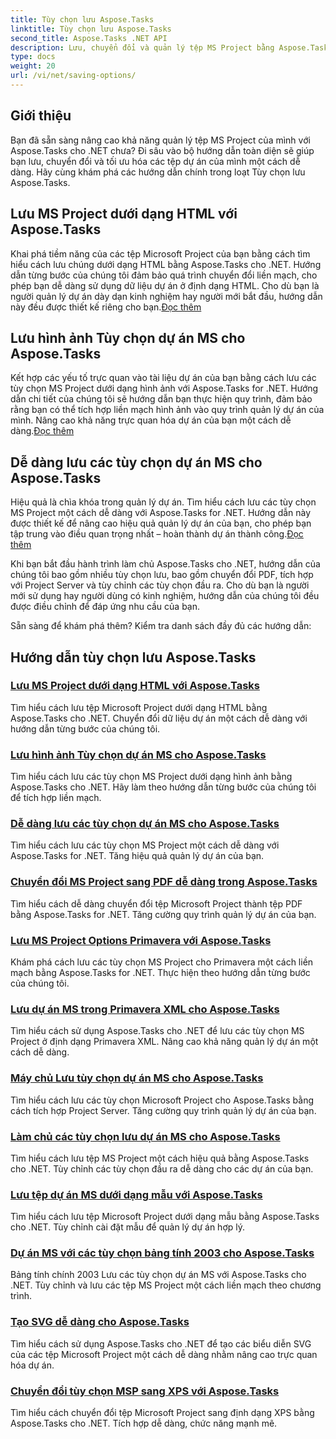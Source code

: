 ```yaml
---
title: Tùy chọn lưu Aspose.Tasks
linktitle: Tùy chọn lưu Aspose.Tasks
second_title: Aspose.Tasks .NET API
description: Lưu, chuyển đổi và quản lý tệp MS Project bằng Aspose.Tasks cho .NET. Khám phá các hướng dẫn từng bước về HTML, hình ảnh, PDF, Primavera, mẫu, v.v.
type: docs
weight: 20
url: /vi/net/saving-options/
---
```


## Giới thiệu

Bạn đã sẵn sàng nâng cao khả năng quản lý tệp MS Project của mình với Aspose.Tasks cho .NET chưa? Đi sâu vào bộ hướng dẫn toàn diện sẽ giúp bạn lưu, chuyển đổi và tối ưu hóa các tệp dự án của mình một cách dễ dàng. Hãy cùng khám phá các hướng dẫn chính trong loạt Tùy chọn lưu Aspose.Tasks.

## Lưu MS Project dưới dạng HTML với Aspose.Tasks

 Khai phá tiềm năng của các tệp Microsoft Project của bạn bằng cách tìm hiểu cách lưu chúng dưới dạng HTML bằng Aspose.Tasks cho .NET. Hướng dẫn từng bước của chúng tôi đảm bảo quá trình chuyển đổi liền mạch, cho phép bạn dễ dàng sử dụng dữ liệu dự án ở định dạng HTML. Cho dù bạn là người quản lý dự án dày dạn kinh nghiệm hay người mới bắt đầu, hướng dẫn này đều được thiết kế riêng cho bạn.[Đọc thêm](./html-save-options/)

## Lưu hình ảnh Tùy chọn dự án MS cho Aspose.Tasks

Kết hợp các yếu tố trực quan vào tài liệu dự án của bạn bằng cách lưu các tùy chọn MS Project dưới dạng hình ảnh với Aspose.Tasks for .NET. Hướng dẫn chi tiết của chúng tôi sẽ hướng dẫn bạn thực hiện quy trình, đảm bảo rằng bạn có thể tích hợp liền mạch hình ảnh vào quy trình quản lý dự án của mình. Nâng cao khả năng trực quan hóa dự án của bạn một cách dễ dàng.[Đọc thêm](./image-save-options/)

## Dễ dàng lưu các tùy chọn dự án MS cho Aspose.Tasks

 Hiệu quả là chìa khóa trong quản lý dự án. Tìm hiểu cách lưu các tùy chọn MS Project một cách dễ dàng với Aspose.Tasks for .NET. Hướng dẫn này được thiết kế để nâng cao hiệu quả quản lý dự án của bạn, cho phép bạn tập trung vào điều quan trọng nhất – hoàn thành dự án thành công.[Đọc thêm](./mpp-save-options/)

Khi bạn bắt đầu hành trình làm chủ Aspose.Tasks cho .NET, hướng dẫn của chúng tôi bao gồm nhiều tùy chọn lưu, bao gồm chuyển đổi PDF, tích hợp với Project Server và tùy chỉnh các tùy chọn đầu ra. Cho dù bạn là người mới sử dụng hay người dùng có kinh nghiệm, hướng dẫn của chúng tôi đều được điều chỉnh để đáp ứng nhu cầu của bạn.

Sẵn sàng để khám phá thêm? Kiểm tra danh sách đầy đủ các hướng dẫn:

## Hướng dẫn tùy chọn lưu Aspose.Tasks
### [Lưu MS Project dưới dạng HTML với Aspose.Tasks](./html-save-options/)
Tìm hiểu cách lưu tệp Microsoft Project dưới dạng HTML bằng Aspose.Tasks cho .NET. Chuyển đổi dữ liệu dự án một cách dễ dàng với hướng dẫn từng bước của chúng tôi.
### [Lưu hình ảnh Tùy chọn dự án MS cho Aspose.Tasks](./image-save-options/)
Tìm hiểu cách lưu các tùy chọn MS Project dưới dạng hình ảnh bằng Aspose.Tasks cho .NET. Hãy làm theo hướng dẫn từng bước của chúng tôi để tích hợp liền mạch.
### [Dễ dàng lưu các tùy chọn dự án MS cho Aspose.Tasks](./mpp-save-options/)
Tìm hiểu cách lưu các tùy chọn MS Project một cách dễ dàng với Aspose.Tasks for .NET. Tăng hiệu quả quản lý dự án của bạn.
### [Chuyển đổi MS Project sang PDF dễ dàng trong Aspose.Tasks](./pdf-save-options/)
Tìm hiểu cách dễ dàng chuyển đổi tệp Microsoft Project thành tệp PDF bằng Aspose.Tasks for .NET. Tăng cường quy trình quản lý dự án của bạn.
### [Lưu MS Project Options Primavera với Aspose.Tasks](./primavera-save-options/)
Khám phá cách lưu các tùy chọn MS Project cho Primavera một cách liền mạch bằng Aspose.Tasks for .NET. Thực hiện theo hướng dẫn từng bước của chúng tôi.
### [Lưu dự án MS trong Primavera XML cho Aspose.Tasks](./primavera-xml-save-options/)
Tìm hiểu cách sử dụng Aspose.Tasks cho .NET để lưu các tùy chọn MS Project ở định dạng Primavera XML. Nâng cao khả năng quản lý dự án một cách dễ dàng.
### [Máy chủ Lưu tùy chọn dự án MS cho Aspose.Tasks](./project-server-save-options/)
Tìm hiểu cách lưu các tùy chọn Microsoft Project cho Aspose.Tasks bằng cách tích hợp Project Server. Tăng cường quy trình quản lý dự án của bạn.
### [Làm chủ các tùy chọn lưu dự án MS cho Aspose.Tasks](./general-save-options/)
Tìm hiểu cách lưu tệp MS Project một cách hiệu quả bằng Aspose.Tasks cho .NET. Tùy chỉnh các tùy chọn đầu ra dễ dàng cho các dự án của bạn.
### [Lưu tệp dự án MS dưới dạng mẫu với Aspose.Tasks](./save-template-options/)
Tìm hiểu cách lưu tệp Microsoft Project dưới dạng mẫu bằng Aspose.Tasks cho .NET. Tùy chỉnh cài đặt mẫu để quản lý dự án hợp lý.
### [Dự án MS với các tùy chọn bảng tính 2003 cho Aspose.Tasks](./spreadsheet-2003-save-options/)
Bảng tính chính 2003 Lưu các tùy chọn dự án MS với Aspose.Tasks cho .NET. Tùy chỉnh và lưu các tệp MS Project một cách liền mạch theo chương trình.
### [Tạo SVG dễ dàng cho Aspose.Tasks](./svg-options/)
Tìm hiểu cách sử dụng Aspose.Tasks cho .NET để tạo các biểu diễn SVG của các tệp Microsoft Project một cách dễ dàng nhằm nâng cao trực quan hóa dự án.
### [Chuyển đổi tùy chọn MSP sang XPS với Aspose.Tasks](./xps-options/)
Tìm hiểu cách chuyển đổi tệp Microsoft Project sang định dạng XPS bằng Aspose.Tasks cho .NET. Tích hợp dễ dàng, chức năng mạnh mẽ.